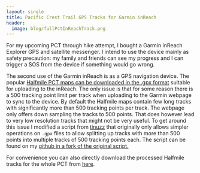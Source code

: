 ```yaml
---
layout: single
title: Pacific Crest Trail GPS Tracks for Garmin inReach 
header:
  image: blog/fullPctInReachTrack.png
---
```

 
For my upcoming PCT through hike attempt, I bought a Garmin inReach
Explorer GPS and satellite messenger. I intend to use the device mainly
as safety precaution: my family and friends can see my progress and I
can trigger a SOS from the device if something would go wrong.

The second use of the Garmin inReach is as a GPS navigation device. The
popular [Halfmile PCT maps can be downloaded in the .gpx format](https://www.pctmap.net/gps/) suitable
for uploading to the inReach. The only issue is that for some reason
there is a 500 tracking point limit per track when uploading to the
Garmin webpage to sync to the device. By default the Halfmile maps
contain few long tracks with significantly more than 500 tracking
points per track. The webpage only offers down sampling the tracks to
500 points. That does however lead to very low resolution tracks that
might not be very useful. To get around this issue I modified a script
from [tinuzz](https://github.com/tinuzz/gpx-tools) that originally only
allows simpler operations on `.gpx` files to allow splitting up tracks with more
than 500 points into multiple tracks of 500 tracking points each. The
script can be found on my [github in a fork of the original
script.](https://github.com/jstraub/gpx-tools)

For convenience you can also directly download the processed Halfmile
tracks for the whole PCT from
[here](http://people.csail.mit.edu/jstraub/download/pct.zip).
